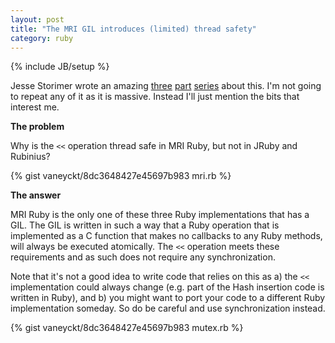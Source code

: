 ```yaml
---
layout: post
title: "The MRI GIL introduces (limited) thread safety"
category: ruby
---
```

{% include JB/setup %}

Jesse Storimer wrote an amazing [three](http://www.jstorimer.com/blogs/workingwithcode/8085491-nobody-understands-the-gil) [part](http://www.jstorimer.com/blogs/workingwithcode/8100871-nobody-understands-the-gil-part-2-implementation) [series](http://www.rubyinside.com/does-the-gil-make-your-ruby-code-thread-safe-6051.html) about this. I'm not going to repeat any of it as it is massive. Instead I'll just mention the bits that interest me.

**The problem**

Why is the `<<` operation thread safe in MRI Ruby, but not in JRuby and Rubinius?

{% gist vaneyckt/8dc3648427e45697b983 mri.rb %}

**The answer**

MRI Ruby is the only one of these three Ruby implementations that has a GIL. The GIL is written in such a way that a Ruby operation that is implemented as a C function that makes no callbacks to any Ruby methods, will always be executed atomically. The `<<` operation meets these requirements and as such does not require any synchronization.

Note that it's not a good idea to write code that relies on this as a) the `<<` implementation could always change (e.g. part of the Hash insertion code is written in Ruby), and b) you might want to port your code to a different Ruby implementation someday. So do be careful and use synchronization instead.

{% gist vaneyckt/8dc3648427e45697b983 mutex.rb %}
